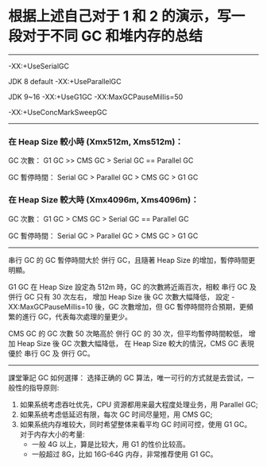根据上述自己对于 1 和 2 的演示，写一段对于不同 GC 和堆内存的总结
===
---
-XX:+UseSerialGC

JDK 8 default
-XX:+UseParallelGC

JDK 9~16
-XX:+UseG1GC -XX:MaxGCPauseMillis=50

-XX:+UseConcMarkSweepGC

---
### 在 Heap Size 較小時 (Xmx512m, Xms512m)：

GC 次數：
G1 GC >> CMS GC > Serial GC == Parallel GC

GC 暫停時間：
Serial GC > Parallel GC > CMS GC > G1 GC

### 在 Heap Size 較大時 (Xmx4096m, Xms4096m)：

GC 次數：
G1 GC > CMS GC > Serial GC == Parallel GC

GC 暫停時間：
Serial GC > Parallel GC > CMS GC > G1 GC

---

串行 GC 的 GC 暫停時間大於 併行 GC，且隨著 Heap Size 的增加，暫停時間更明顯。

G1 GC 在 Heap Size 設定為 512m 時，GC 的次數將近兩百次，相較 串行 GC 及 併行 GC 只有 30 次左右，
增加 Heap Size 後 GC 次數大幅降低，
設定 -XX:MaxGCPauseMillis=10 後，GC 次數增加，但 GC 暫停時間符合預期，更頻繁的進行 GC，代表每次處理的量更少。

CMS GC 的 GC 次數 50 次略高於 併行 GC 的 30 次，但平均暫停時間較低，
增加 Heap Size 後 GC 次數大幅降低，
在 Heap Size 較大的情況，CMS GC 表現優於 串行 GC 及 併行 GC。

---

課堂筆記
GC 如何選擇：
选择正确的 GC 算法，唯一可行的方式就是去尝试，一般性的指导原则:
1. 如果系统考虑吞吐优先，CPU 资源都用来最大程度处理业务，用 Parallel GC;
2. 如果系统考虑低延迟有限，每次 GC 时间尽量短，用 CMS GC;
3. 如果系统内存堆较大，同时希望整体来看平均 GC 时间可控，使用 G1 GC。 对于内存大小的考量:
	- 一般 4G 以上，算是比较大，用 G1 的性价比较高。
	- 一般超过 8G，比如 16G-64G 内存，非常推荐使用 G1 GC。